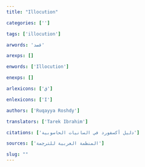 ```yaml
---
title: "Illocution"

categories: ['']

tags: ['illocution']

arwords: 'قصد'

arexps: []

enwords: ['Illocution']

enexps: []

arlexicons: ['ق']

enlexicons: ['I']

authors: ['Ruqayya Roshdy']

translators: ['Tarek Ibrahim']

citations: ['دليل أكسفورد في السانيات الحاسوبية']

sources: ['المنظمة العربية للترجمة']

slug: ""
---
```

